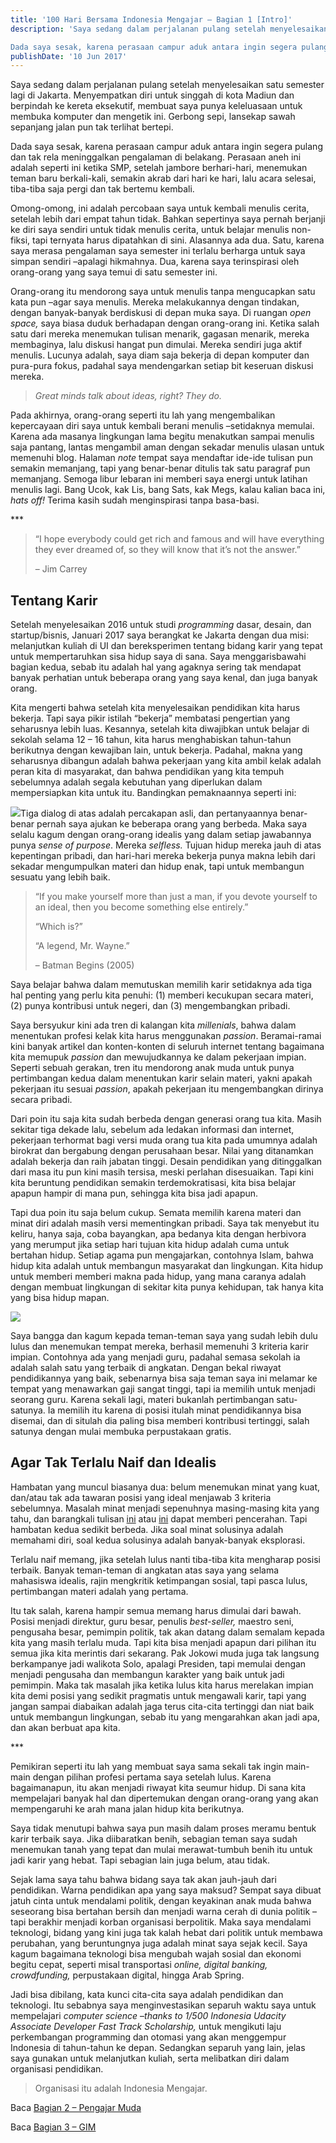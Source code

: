 ```yaml
---
title: '100 Hari Bersama Indonesia Mengajar – Bagian 1 [Intro]'
description: 'Saya sedang dalam perjalanan pulang setelah menyelesaikan satu semester lagi di Jakarta. Menyempatkan diri untuk singgah di kota Madiun dan berpindah ke kereta eksekutif, membuat saya punya keleluasaan untuk membuka komputer dan mengetik ini. Gerbong sepi, lansekap sawah sepanjang jalan pun tak terlihat bertepi.

Dada saya sesak, karena perasaan campur aduk antara ingin segera pulang dan tak rela meninggalkan pengalaman di belakang.'
publishDate: '10 Jun 2017'
---
```


Saya sedang dalam perjalanan pulang setelah menyelesaikan satu semester lagi di Jakarta. Menyempatkan diri untuk singgah di kota Madiun dan berpindah ke kereta eksekutif, membuat saya punya keleluasaan untuk membuka komputer dan mengetik ini. Gerbong sepi, lansekap sawah sepanjang jalan pun tak terlihat bertepi.

Dada saya sesak, karena perasaan campur aduk antara ingin segera pulang dan tak rela meninggalkan pengalaman di belakang. Perasaan aneh ini adalah seperti ini ketika SMP, setelah jambore berhari-hari, menemukan teman baru berkali-kali, semakin akrab dari hari ke hari, lalu acara selesai, tiba-tiba saja pergi dan tak bertemu kembali.

Omong-omong, ini adalah percobaan saya untuk kembali menulis cerita, setelah lebih dari empat tahun tidak. Bahkan sepertinya saya pernah berjanji ke diri saya sendiri untuk tidak menulis cerita, untuk belajar menulis non-fiksi, tapi ternyata harus dipatahkan di sini. Alasannya ada dua. Satu, karena saya merasa pengalaman saya semester ini terlalu berharga untuk saya simpan sendiri –apalagi hikmahnya. Dua, karena saya terinspirasi oleh orang-orang yang saya temui di satu semester ini.

Orang-orang itu mendorong saya untuk menulis tanpa mengucapkan satu kata pun –agar saya menulis. Mereka melakukannya dengan tindakan, dengan banyak-banyak berdiskusi di depan muka saya. Di ruangan _open space,_ saya biasa duduk berhadapan dengan orang-orang ini. Ketika salah satu dari mereka menemukan tulisan menarik, gagasan menarik, mereka membaginya, lalu diskusi hangat pun dimulai. Mereka sendiri juga aktif menulis. Lucunya adalah, saya diam saja bekerja di depan komputer dan pura-pura fokus, padahal saya mendengarkan setiap bit keseruan diskusi mereka.

> _Great minds talk about ideas, right? They do._

Pada akhirnya, orang-orang seperti itu lah yang mengembalikan kepercayaan diri saya untuk kembali berani menulis –setidaknya memulai. Karena ada masanya lingkungan lama begitu menakutkan sampai menulis saja pantang, lantas mengambil aman dengan sekadar menulis ulasan untuk memenuhi blog. Halaman _note_ tempat saya mendaftar ide-ide tulisan pun semakin memanjang, tapi yang benar-benar ditulis tak satu paragraf pun memanjang. Semoga libur lebaran ini memberi saya energi untuk latihan menulis lagi. Bang Ucok, kak Lis, bang Sats, kak Megs, kalau kalian baca ini, _hats off!_ Terima kasih sudah menginspirasi tanpa basa-basi.

\*\*\*

> “I hope everybody could get rich and famous and will have everything they ever dreamed of, so they will know that it’s not the answer.”
> 
> – Jim Carrey

Tentang Karir
-------------

Setelah menyelesaikan 2016 untuk studi _programming_ dasar, desain, dan startup/bisnis, Januari 2017 saya berangkat ke Jakarta dengan dua misi: melanjutkan kuliah di UI dan bereksperimen tentang bidang karir yang tepat untuk mempertaruhkan sisa hidup saya di sana. Saya menggarisbawahi bagian kedua, sebab itu adalah hal yang agaknya sering tak mendapat banyak perhatian untuk beberapa orang yang saya kenal, dan juga banyak orang.

Kita mengerti bahwa setelah kita menyelesaikan pendidikan kita harus bekerja. Tapi saya pikir istilah “bekerja” membatasi pengertian yang seharusnya lebih luas. Kesannya, setelah kita diwajibkan untuk belajar di sekolah selama 12 – 16 tahun, kita harus menghabiskan tahun-tahun berikutnya dengan kewajiban lain, untuk bekerja. Padahal, makna yang seharusnya dibangun adalah bahwa pekerjaan yang kita ambil kelak adalah peran kita di masyarakat, dan bahwa pendidikan yang kita tempuh sebelumnya adalah segala kebutuhan yang diperlukan dalam mempersiapkan kita untuk itu. Bandingkan pemaknaannya seperti ini:

[![](/assets/blog/Picture1.jpg)](/assets/blog/Picture1.jpg)Tiga dialog di atas adalah percakapan asli, dan pertanyaannya benar-benar pernah saya ajukan ke beberapa orang yang berbeda. Maka saya selalu kagum dengan orang-orang idealis yang dalam setiap jawabannya punya _sense of purpose_. Mereka _selfless._ Tujuan hidup mereka jauh di atas kepentingan pribadi, dan hari-hari mereka bekerja punya makna lebih dari sekadar mengumpulkan materi dan hidup enak, tapi untuk membangun sesuatu yang lebih baik.

> “If you make yourself more than just a man, if you devote yourself to an ideal, then you become something else entirely.”
> 
> “Which is?”
> 
> “A legend, Mr. Wayne.”
> 
> – Batman Begins (2005)

Saya belajar bahwa dalam memutuskan memilih karir setidaknya ada tiga hal penting yang perlu kita penuhi: (1) memberi kecukupan secara materi, (2) punya kontribusi untuk negeri, dan (3) mengembangkan pribadi.

Saya bersyukur kini ada tren di kalangan kita _millenials_, bahwa dalam menentukan profesi kelak kita harus menggunakan _passion_. Beramai-ramai kini banyak artikel dan konten-konten di seluruh internet tentang bagaimana kita memupuk _passion_ dan mewujudkannya ke dalam pekerjaan impian. Seperti sebuah gerakan, tren itu mendorong anak muda untuk punya pertimbangan kedua dalam menentukan karir selain materi, yakni apakah pekerjaan itu sesuai _passion_, apakah pekerjaan itu mengembangkan dirinya secara pribadi.

Dari poin itu saja kita sudah berbeda dengan generasi orang tua kita. Masih sekitar tiga dekade lalu, sebelum ada ledakan informasi dan internet, pekerjaan terhormat bagi versi muda orang tua kita pada umumnya adalah birokrat dan bergabung dengan perusahaan besar. Nilai yang ditanamkan adalah bekerja dan raih jabatan tinggi. Desain pendidikan yang ditinggalkan dari masa itu pun kini masih tersisa, meski perlahan disesuaikan. Tapi kini kita beruntung pendidikan semakin terdemokratisasi, kita bisa belajar apapun hampir di mana pun, sehingga kita bisa jadi apapun.

Tapi dua poin itu saja belum cukup. Semata memilih karena materi dan minat diri adalah masih versi mementingkan pribadi. Saya tak menyebut itu keliru, hanya saja, coba bayangkan, apa bedanya kita dengan herbivora yang merumput jika setiap hari tujuan kita hidup adalah cuma untuk bertahan hidup. Setiap agama pun mengajarkan, contohnya Islam, bahwa hidup kita adalah untuk membangun masyarakat dan lingkungan. Kita hidup untuk memberi memberi makna pada hidup, yang mana caranya adalah dengan membuat lingkungan di sekitar kita punya kehidupan, tak hanya kita yang bisa hidup mapan.

[![](/assets/blog/1.jpg)](/assets/blog/1.jpg)

Saya bangga dan kagum kepada teman-teman saya yang sudah lebih dulu lulus dan menemukan tempat mereka, berhasil memenuhi 3 kriteria karir impian. Contohnya ada yang menjadi guru, padahal semasa sekolah ia adalah salah satu yang terbaik di angkatan. Dengan bekal riwayat pendidikannya yang baik, sebenarnya bisa saja teman saya ini melamar ke tempat yang menawarkan gaji sangat tinggi, tapi ia memilih untuk menjadi seorang guru. Karena sekali lagi, materi bukanlah pertimbangan satu-satunya. Ia memilih itu karena di posisi itulah minat pendidikannya bisa disemai, dan di situlah dia paling bisa memberi kontribusi tertinggi, salah satunya dengan mulai membuka perpustakaan gratis.

Agar Tak Terlalu Naif dan Idealis
---------------------------------

Hambatan yang muncul biasanya dua: belum menemukan minat yang kuat, dan/atau tak ada tawaran posisi yang ideal menjawab 3 kriteria sebelumnya. Masalah minat menjadi sepenuhnya masing-masing kita yang tahu, dan barangkali tulisan [ini](/jobs-stanford) atau [ini](/merasa-salah-jurusan/) dapat memberi pencerahan. Tapi hambatan kedua sedikit berbeda. Jika soal minat solusinya adalah memahami diri, soal kedua solusinya adalah banyak-banyak eksplorasi.

Terlalu naif memang, jika setelah lulus nanti tiba-tiba kita mengharap posisi terbaik. Banyak teman-teman di angkatan atas saya yang selama mahasiswa idealis, rajin mengkritik ketimpangan sosial, tapi pasca lulus, pertimbangan materi adalah yang pertama.

Itu tak salah, karena hampir semua memang harus dimulai dari bawah. Posisi menjadi direktur, guru besar, penulis _best-seller,_ maestro seni, pengusaha besar, pemimpin politik, tak akan datang dalam semalam kepada kita yang masih terlalu muda. Tapi kita bisa menjadi apapun dari pilihan itu semua jika kita merintis dari sekarang. Pak Jokowi muda juga tak langsung berkampanye jadi walikota Solo, apalagi Presiden, tapi memulai dengan menjadi pengusaha dan membangun karakter yang baik untuk jadi pemimpin. Maka tak masalah jika ketika lulus kita harus merelakan impian kita demi posisi yang sedikit pragmatis untuk mengawali karir, tapi yang jangan sampai diabaikan adalah jaga terus cita-cita tertinggi dan niat baik untuk membangun lingkungan, sebab itu yang mengarahkan akan jadi apa, dan akan berbuat apa kita.

\*\*\*

Pemikiran seperti itu lah yang membuat saya sama sekali tak ingin main-main dengan pilihan profesi pertama saya setelah lulus. Karena bagaimanapun, itu akan menjadi riwayat kita seumur hidup. Di sana kita mempelajari banyak hal dan dipertemukan dengan orang-orang yang akan mempengaruhi ke arah mana jalan hidup kita berikutnya.

Saya tidak menutupi bahwa saya pun masih dalam proses meramu bentuk karir terbaik saya. Jika diibaratkan benih, sebagian teman saya sudah menemukan tanah yang tepat dan mulai merawat-tumbuh benih itu untuk jadi karir yang hebat. Tapi sebagian lain juga belum, atau tidak.

Sejak lama saya tahu bahwa bidang saya tak akan jauh-jauh dari pendidikan. Warna pendidikan apa yang saya maksud? Sempat saya dibuat jatuh cinta untuk mendalami politik, dengan keyakinan anak muda bahwa seseorang bisa bertahan bersih dan menjadi warna cerah di dunia politik –tapi berakhir menjadi korban organisasi berpolitik. Maka saya mendalami teknologi, bidang yang kini juga tak kalah hebat dari politik untuk membawa perubahan, yang beruntungnya juga adalah minat saya sejak kecil. Saya kagum bagaimana teknologi bisa mengubah wajah sosial dan ekonomi begitu cepat, seperti misal transportasi _online, digital banking,_ _crowdfunding,_ perpustakaan digital, hingga Arab Spring.

Jadi bisa dibilang, kata kunci cita-cita saya adalah pendidikan dan teknologi. Itu sebabnya saya menginvestasikan separuh waktu saya untuk mempelajari _computer science_ –_thanks to 1/500 Indonesia Udacity Associate Developer Fast Track Scholarship,_ untuk mengikuti laju perkembangan programming dan otomasi yang akan menggempur Indonesia di tahun-tahun ke depan. Sedangkan separuh yang lain, jelas saya gunakan untuk melanjutkan kuliah, serta melibatkan diri dalam organisasi pendidikan.

> Organisasi itu adalah Indonesia Mengajar.

Baca [Bagian 2 – Pengajar Muda](/pengajarmuda/)

Baca [Bagian 3 – GIM](/gim/)